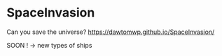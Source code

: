 # SpaceInvasion

Can you save the universe? https://dawtomwp.github.io/SpaceInvasion/

SOON ! -> new types of ships
